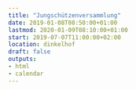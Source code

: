 ```yaml
---
title: "Jungschützenversammlung"
date: 2019-01-08T08:50:00+01:00
lastmod: 2020-01-09T08:10:00+01:00
start: 2019-07-07T11:00:00+02:00
location: dinkelhof
draft: false
outputs:
- html
- calendar
---
```

